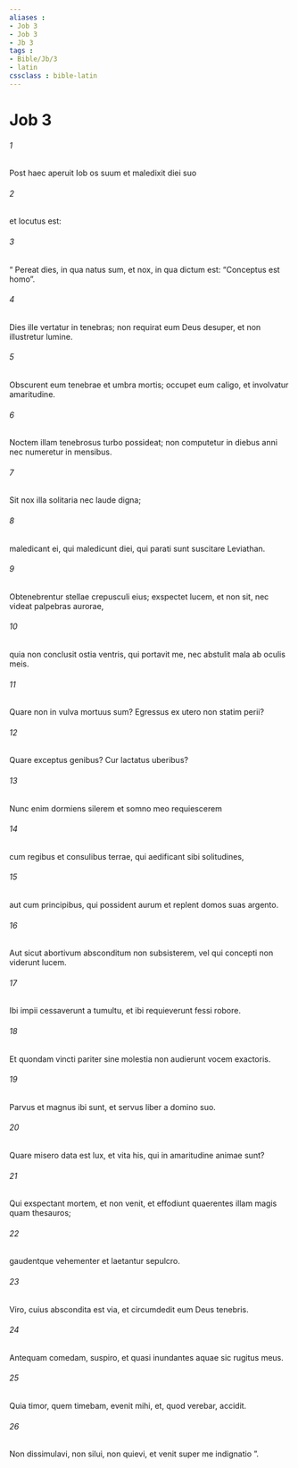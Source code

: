 ```yaml
---
aliases : 
- Job 3
- Job 3
- Jb 3
tags : 
- Bible/Jb/3
- latin
cssclass : bible-latin
---
```


# Job 3

###### 1
Post haec aperuit Iob os suum et maledixit diei suo 
###### 2
et locutus est:
###### 3
“ Pereat dies, in qua natus sum, et nox, in qua dictum est: “Conceptus est homo”.
###### 4
Dies ille vertatur in tenebras; non requirat eum Deus desuper, et non illustretur lumine.
###### 5
Obscurent eum tenebrae et umbra mortis; occupet eum caligo, et involvatur amaritudine.
###### 6
Noctem illam tenebrosus turbo possideat; non computetur in diebus anni nec numeretur in mensibus.
###### 7
Sit nox illa solitaria nec laude digna;
###### 8
maledicant ei, qui maledicunt diei, qui parati sunt suscitare Leviathan.
###### 9
Obtenebrentur stellae crepusculi eius; exspectet lucem, et non sit, nec videat palpebras aurorae,
###### 10
quia non conclusit ostia ventris, qui portavit me, nec abstulit mala ab oculis meis.
###### 11
Quare non in vulva mortuus sum? Egressus ex utero non statim perii? 
###### 12
Quare exceptus genibus? Cur lactatus uberibus?
###### 13
Nunc enim dormiens silerem et somno meo requiescerem
###### 14
cum regibus et consulibus terrae, qui aedificant sibi solitudines,
###### 15
aut cum principibus, qui possident aurum et replent domos suas argento.
###### 16
Aut sicut abortivum absconditum non subsisterem, vel qui concepti non viderunt lucem.
###### 17
Ibi impii cessaverunt a tumultu, et ibi requieverunt fessi robore.
###### 18
Et quondam vincti pariter sine molestia non audierunt vocem exactoris.
###### 19
Parvus et magnus ibi sunt, et servus liber a domino suo.
###### 20
Quare misero data est lux, et vita his, qui in amaritudine animae sunt?
###### 21
Qui exspectant mortem, et non venit, et effodiunt quaerentes illam magis quam thesauros;
###### 22
gaudentque vehementer et laetantur sepulcro.
###### 23
Viro, cuius abscondita est via, et circumdedit eum Deus tenebris. 
###### 24
Antequam comedam, suspiro, et quasi inundantes aquae sic rugitus meus.
###### 25
Quia timor, quem timebam, evenit mihi, et, quod verebar, accidit.
###### 26
Non dissimulavi, non silui, non quievi, et venit super me indignatio ”.

